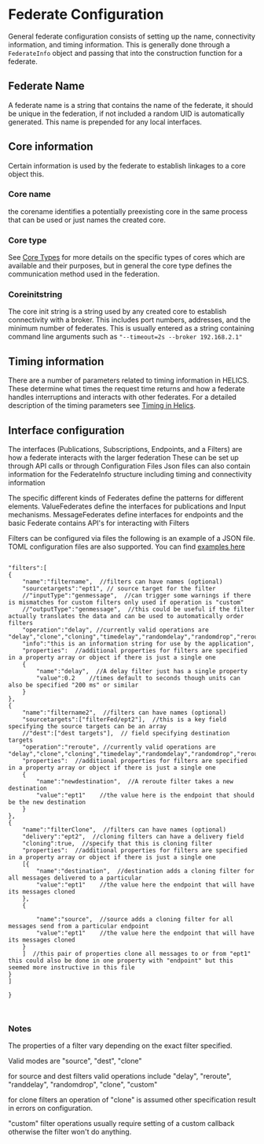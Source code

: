 # Federate Configuration

General federate configuration consists of setting up the name, connectivity information, and timing information.
This is generally done through a `FederateInfo` object and passing that into the construction function for a federate.

## Federate Name

A federate name is a string that contains the name of the federate, it should be unique in the federation, if not included a random UID is automatically generated.
This name is prepended for any local interfaces.

## Core information

Certain information is used by the federate to establish linkages to a core object this.

### Core name

the corename identifies a potentially preexisting core in the same process that can be used
or just names the created core.

### Core type

See [Core Types](CoreTypes) for more details on the specific types of cores which are available and their purposes, but in general the core type defines the communication method used in the federation.

### Coreinitstring

The core init string is a string used by any created core to establish connectivity with a broker.
This includes port numbers, addresses, and the minimum number of federates. This is usually entered as a string containing command line arguments such as `"--timeout=2s --broker 192.168.2.1"`

## Timing information

There are a number of parameters related to timing information in HELICS.
These determine what times the request time returns and how a federate handles interruptions and interacts with other federates.
For a detailed description of the timing parameters see [Timing in Helics](./Timing.html).

## Interface configuration

The interfaces (Publications, Subscriptions, Endpoints, and a Filters) are how a federate interacts with the larger federation
These can be set up through API calls or through Configuration Files
Json files can also contain information for the FederateInfo structure including timing and connectivity information

The specific different kinds of Federates define the patterns for different elements. ValueFederates define the interfaces for publications and Input mechanisms.
MessageFederates define interfaces for endpoints and the basic Federate contains API's for interacting with Filters

Filters can be configured via files the following is an example of a JSON file. TOML configuration files are also supported. You can find [examples here](https://github.com/GMLC-TDC/HELICS-Examples/tree/bdbdf4/example_files)

```

"filters":[
{
    "name":"filtername",  //filters can have names (optional)
    "sourcetargets":"ept1", // source target for the filter
    //"inputType":"genmessage",  //can trigger some warnings if there is mismatches for custom filters only used if operation is "custom"
    //"outputType":"genmessage",  //this could be useful if the filter actually translates the data and can be used to automatically order filters
    "operation":"delay", //currently valid operations are "delay","clone","cloning","timedelay","randomdelay","randomdrop","reroute","redirect","custom"
    "info":"this is an information string for use by the application",
    "properties":  //additional properties for filters are specified in a property array or object if there is just a single one
    {
        "name":"delay",  //A delay filter just has a single property
        "value":0.2    //times default to seconds though units can also be specified "200 ms" or similar
    }
},
{
    "name":"filtername2",  //filters can have names (optional)
    "sourcetargets":["filterFed/ept2"],  //this is a key field specifying the source targets can be an array
    //"dest":["dest targets"],  // field specifying destination targets
    "operation":"reroute", //currently valid operations are "delay","clone","cloning","timedelay","randomdelay","randomdrop","reroute","redirect","custom"
    "properties":  //additional properties for filters are specified in a property array or object if there is just a single one
    {
        "name":"newdestination",  //A reroute filter takes a new destination
        "value":"ept1"    //the value here is the endpoint that should be the new destination
    }
},
{
    "name":"filterClone",  //filters can have names (optional)
    "delivery":"ept2",  //cloning filters can have a delivery field
    "cloning":true,  //specify that this is cloning filter
    "properties":  //additional properties for filters are specified in a property array or object if there is just a single one
    [{
        "name":"destination",  //destination adds a cloning filter for all messages delivered to a particular
        "value":"ept1"    //the value here the endpoint that will have its messages cloned
    },
    {

        "name":"source",  //source adds a cloning filter for all messages send from a particular endpoint
        "value":"ept1"    //the value here the endpoint that will have its messages cloned
    }
    ]  //this pair of properties clone all messages to or from "ept1"  this could also be done in one property with "endpoint" but this seemed more instructive in this file
}
]

}



```

### Notes

The properties of a filter vary depending on the exact filter specified.

Valid modes are "source", "dest", "clone"

for source and dest filters valid operations include "delay", "reroute", "randdelay", "randomdrop", "clone", "custom"

for clone filters an operation of "clone" is assumed other specification result in errors on configuration.

"custom" filter operations usually require setting of a custom callback otherwise the filter won't do anything.
